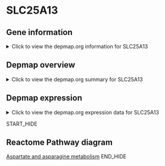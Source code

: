 <h1>SLC25A13</h1>

<h2>Gene information</h2>
<details>
  <summary>Click to view the depmap.org information for SLC25A13</summary>
  <iframe src="https://depmap.org/portal/gene/SLC25A13?tab=about" style="border:none;width:100%;height:800px"></iframe>
</details>

<h2>Depmap overview</h2>
<details>
  <summary>Click to view the depmap.org summary for SLC25A13</summary>
  <iframe src="https://depmap.org/portal/gene/SLC25A13?tab=overview" style="border:none;width:100%;height:800px"></iframe>
</details>

<h2>Depmap expression</h2>
<details>
  <summary>Click to view the depmap.org expression data for SLC25A13</summary>
  <iframe src="https://depmap.org/portal/gene/SLC25A13?tab=characterization" style="border:none;width:100%;height:800px"></iframe>
</details>


START_HIDE
<h2>Reactome Pathway diagram</h2>
<a href="https://reactome.org/PathwayBrowser/#/R-HSA-8963693">Aspartate and asparagine metabolism</a>
END_HIDE


